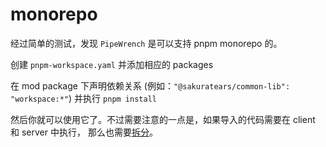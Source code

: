 # monorepo

经过简单的测试，发现 `PipeWrench` 是可以支持 pnpm monorepo 的。

创建 `pnpm-workspace.yaml` 并添加相应的 packages

在 mod package 下声明依赖关系 (例如：`"@sakuratears/common-lib": "workspace:*"`) 并执行 `pnpm install`

然后你就可以使用它了。不过需要注意的一点是，如果导入的代码需要在 client 和 server 中执行，
那么也需要[拆分](/docs/advanced/build-third-library#qa)。
